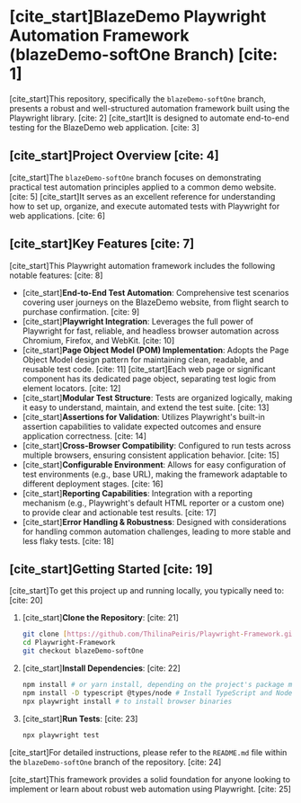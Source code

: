 # [cite_start]BlazeDemo Playwright Automation Framework (blazeDemo-softOne Branch) [cite: 1]

[cite_start]This repository, specifically the `blazeDemo-softOne` branch, presents a robust and well-structured automation framework built using the Playwright library. [cite: 2] [cite_start]It is designed to automate end-to-end testing for the BlazeDemo web application. [cite: 3]

## [cite_start]Project Overview [cite: 4]

[cite_start]The `blazeDemo-softOne` branch focuses on demonstrating practical test automation principles applied to a common demo website. [cite: 5] [cite_start]It serves as an excellent reference for understanding how to set up, organize, and execute automated tests with Playwright for web applications. [cite: 6]

## [cite_start]Key Features [cite: 7]

[cite_start]This Playwright automation framework includes the following notable features: [cite: 8]

* [cite_start]**End-to-End Test Automation**: Comprehensive test scenarios covering user journeys on the BlazeDemo website, from flight search to purchase confirmation. [cite: 9]
* [cite_start]**Playwright Integration**: Leverages the full power of Playwright for fast, reliable, and headless browser automation across Chromium, Firefox, and WebKit. [cite: 10]
* [cite_start]**Page Object Model (POM) Implementation**: Adopts the Page Object Model design pattern for maintaining clean, readable, and reusable test code. [cite: 11] [cite_start]Each web page or significant component has its dedicated page object, separating test logic from element locators. [cite: 12]
* [cite_start]**Modular Test Structure**: Tests are organized logically, making it easy to understand, maintain, and extend the test suite. [cite: 13]
* [cite_start]**Assertions for Validation**: Utilizes Playwright's built-in assertion capabilities to validate expected outcomes and ensure application correctness. [cite: 14]
* [cite_start]**Cross-Browser Compatibility**: Configured to run tests across multiple browsers, ensuring consistent application behavior. [cite: 15]
* [cite_start]**Configurable Environment**: Allows for easy configuration of test environments (e.g., base URL), making the framework adaptable to different deployment stages. [cite: 16]
* [cite_start]**Reporting Capabilities**: Integration with a reporting mechanism (e.g., Playwright's default HTML reporter or a custom one) to provide clear and actionable test results. [cite: 17]
* [cite_start]**Error Handling & Robustness**: Designed with considerations for handling common automation challenges, leading to more stable and less flaky tests. [cite: 18]

## [cite_start]Getting Started [cite: 19]

[cite_start]To get this project up and running locally, you typically need to: [cite: 20]

1.  [cite_start]**Clone the Repository**: [cite: 21]
    ```bash
    git clone [https://github.com/ThilinaPeiris/Playwright-Framework.git](https://github.com/ThilinaPeiris/Playwright-Framework.git)
    cd Playwright-Framework
    git checkout blazeDemo-softOne
    ```
2.  [cite_start]**Install Dependencies**: [cite: 22]
    ```bash
    npm install # or yarn install, depending on the project's package manager
    npm install -D typescript @types/node # Install TypeScript and Node.js types
    npx playwright install # to install browser binaries
    ```
3.  [cite_start]**Run Tests**: [cite: 23]
    ```bash
    npx playwright test
    ```

[cite_start]For detailed instructions, please refer to the `README.md` file within the `blazeDemo-softOne` branch of the repository. [cite: 24]

[cite_start]This framework provides a solid foundation for anyone looking to implement or learn about robust web automation using Playwright. [cite: 25]
